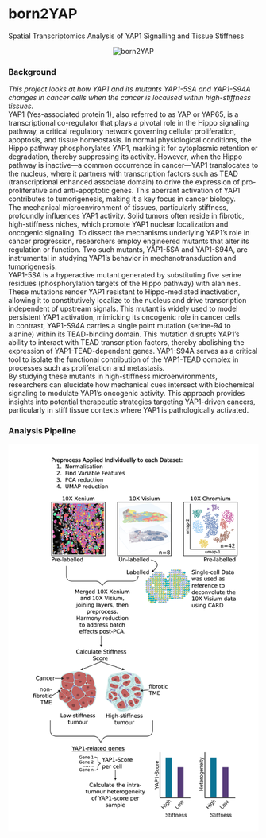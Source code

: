 # born2YAP
Spatial Transcriptomics Analysis of YAP1 Signalling and Tissue Stiffness
<p align="center">
    <img src="images/cover.png" alt="born2YAP" width="400">
</p>

### Background 
*This project looks at how YAP1 and its mutants YAP1-5SA and YAP1-S94A changes in cancer cells when the cancer is localised within high-stiffness tissues.*         
YAP1 (Yes-associated protein 1), also referred to as YAP or YAP65, is a transcriptional co-regulator that plays a pivotal role in the Hippo signaling pathway, a critical regulatory network governing cellular proliferation, apoptosis, and tissue homeostasis. In normal physiological conditions, the Hippo pathway phosphorylates YAP1, marking it for cytoplasmic retention or degradation, thereby suppressing its activity. However, when the Hippo pathway is inactive—a common occurrence in cancer—YAP1 translocates to the nucleus, where it partners with transcription factors such as TEAD (transcriptional enhanced associate domain) to drive the expression of pro-proliferative and anti-apoptotic genes. This aberrant activation of YAP1 contributes to tumorigenesis, making it a key focus in cancer biology.            
The mechanical microenvironment of tissues, particularly stiffness, profoundly influences YAP1 activity. Solid tumors often reside in fibrotic, high-stiffness niches, which promote YAP1 nuclear localization and oncogenic signaling. To dissect the mechanisms underlying YAP1’s role in cancer progression, researchers employ engineered mutants that alter its regulation or function. Two such mutants, YAP1-5SA and YAP1-S94A, are instrumental in studying YAP1’s behavior in mechanotransduction and tumorigenesis.            
YAP1-5SA is a hyperactive mutant generated by substituting five serine residues (phosphorylation targets of the Hippo pathway) with alanines. These mutations render YAP1 resistant to Hippo-mediated inactivation, allowing it to constitutively localize to the nucleus and drive transcription independent of upstream signals. This mutant is widely used to model persistent YAP1 activation, mimicking its oncogenic role in cancer cells.            
In contrast, YAP1-S94A carries a single point mutation (serine-94 to alanine) within its TEAD-binding domain. This mutation disrupts YAP1’s ability to interact with TEAD transcription factors, thereby abolishing the expression of YAP1-TEAD-dependent genes. YAP1-S94A serves as a critical tool to isolate the functional contribution of the YAP1-TEAD complex in processes such as proliferation and metastasis.            
By studying these mutants in high-stiffness microenvironments, researchers can elucidate how mechanical cues intersect with biochemical signaling to modulate YAP1’s oncogenic activity. This approach provides insights into potential therapeutic strategies targeting YAP1-driven cancers, particularly in stiff tissue contexts where YAP1 is pathologically activated.            

### Analysis Pipeline 
<p align="center">
    <img src="images/pipeline.png" alt="pipeline_overview" width="800">
</p>


